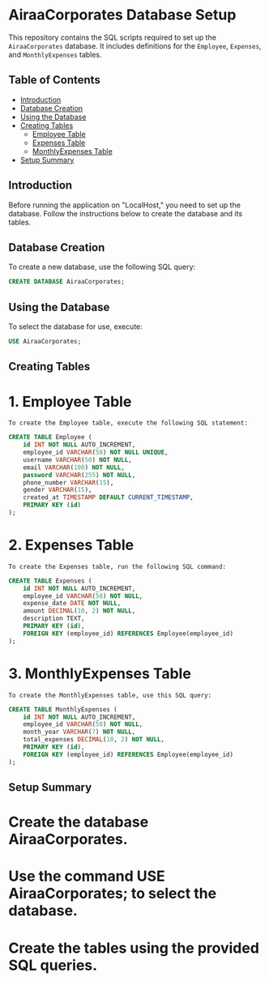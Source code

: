# AiraaCorporates Database Setup

This repository contains the SQL scripts required to set up the `AiraaCorporates` database. It includes definitions for the `Employee`, `Expenses`, and `MonthlyExpenses` tables. 

## Table of Contents

- [Introduction](#introduction)
- [Database Creation](#database-creation)
- [Using the Database](#using-the-database)
- [Creating Tables](#creating-tables)
  - [Employee Table](#1-employee-table)
  - [Expenses Table](#2-expenses-table)
  - [MonthlyExpenses Table](#3-monthlyexpenses-table)
- [Setup Summary](#setup-summary)

## Introduction

Before running the application on "LocalHost," you need to set up the database. Follow the instructions below to create the database and its tables.

## Database Creation

To create a new database, use the following SQL query:

```sql
CREATE DATABASE AiraaCorporates;
```
## Using the Database

To select the database for use, execute:

```sql
USE AiraaCorporates;
```
## Creating Tables

# 1. Employee Table

    To create the Employee table, execute the following SQL statement:

```sql
CREATE TABLE Employee (
    id INT NOT NULL AUTO_INCREMENT,
    employee_id VARCHAR(50) NOT NULL UNIQUE,
    username VARCHAR(50) NOT NULL,
    email VARCHAR(100) NOT NULL,
    password VARCHAR(255) NOT NULL,
    phone_number VARCHAR(15),
    gender VARCHAR(15),
    created_at TIMESTAMP DEFAULT CURRENT_TIMESTAMP,
    PRIMARY KEY (id)
);
```
# 2. Expenses Table

    To create the Expenses table, run the following SQL command:

```sql
CREATE TABLE Expenses (
    id INT NOT NULL AUTO_INCREMENT,
    employee_id VARCHAR(50) NOT NULL,
    expense_date DATE NOT NULL,
    amount DECIMAL(10, 2) NOT NULL,
    description TEXT,
    PRIMARY KEY (id),
    FOREIGN KEY (employee_id) REFERENCES Employee(employee_id)
);
```
# 3. MonthlyExpenses Table

    To create the MonthlyExpenses table, use this SQL query:
```sql
CREATE TABLE MonthlyExpenses (
    id INT NOT NULL AUTO_INCREMENT,
    employee_id VARCHAR(50) NOT NULL,
    month_year VARCHAR(7) NOT NULL,
    total_expenses DECIMAL(10, 2) NOT NULL,
    PRIMARY KEY (id),
    FOREIGN KEY (employee_id) REFERENCES Employee(employee_id)
);
```

## Setup Summary

   # Create the database AiraaCorporates.
   # Use the command USE AiraaCorporates; to select the database.
   # Create the tables using the provided SQL queries.

 
